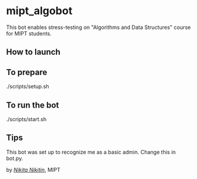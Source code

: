 # mipt_algobot
This bot enables stress-testing on "Algorithms and Data Structures" course for MIPT students.

## How to launch

## To prepare
./scripts/setup.sh

## To run the bot
./scripts/start.sh

## Tips
This bot was set up to recognize me as a basic admin. Change this in bot.py.

by [_Nikita Nikitin_](https://vk.com/flekser_from_sirius), MIPT
